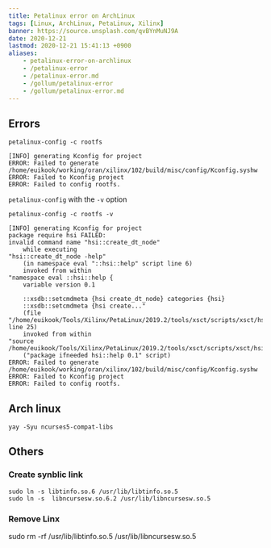 ```yaml
---
title: Petalinux error on ArchLinux
tags: [Linux, ArchLinux, PetaLinux, Xilinx]
banner: https://source.unsplash.com/qvBYnMuNJ9A
date: 2020-12-21
lastmod: 2020-12-21 15:41:13 +0900
aliases:
    - petalinux-error-on-archlinux
    - /petalinux-error
    - /petalinux-error.md
    - /gollum/petalinux-error
    - /gollum/petalinux-error.md
---
```

## Errors

```
petalinux-config -c rootfs
```

```
[INFO] generating Kconfig for project
ERROR: Failed to generate /home/euikook/working/oran/xilinx/102/build/misc/config/Kconfig.syshw
ERROR: Failed to Kconfig project
ERROR: Failed to config rootfs.
```

`petalinux-config` with the `-v` option

```
petalinux-config -c rootfs -v
```

```
[INFO] generating Kconfig for project
package require hsi FAILED:
invalid command name "hsi::create_dt_node"
    while executing
"hsi::create_dt_node -help"
    (in namespace eval "::hsi::help" script line 6)
    invoked from within
"namespace eval ::hsi::help {
    variable version 0.1

    ::xsdb::setcmdmeta {hsi create_dt_node} categories {hsi}
    ::xsdb::setcmdmeta {hsi create..."
    (file "/home/euikook/Tools/Xilinx/PetaLinux/2019.2/tools/xsct/scripts/xsct/hsi/hsihelp.tcl" line 25)
    invoked from within
"source /home/euikook/Tools/Xilinx/PetaLinux/2019.2/tools/xsct/scripts/xsct/hsi/hsihelp.tcl"
    ("package ifneeded hsi::help 0.1" script)
ERROR: Failed to generate /home/euikook/working/oran/xilinx/102/build/misc/config/Kconfig.syshw
ERROR: Failed to Kconfig project
ERROR: Failed to config rootfs.
```

<!--more-->

## Arch linux

```
yay -Syu ncurses5-compat-libs
```


## Others 

### Create synblic link

```
sudo ln -s libtinfo.so.6 /usr/lib/libtinfo.so.5
sudo ln -s  libncursesw.so.6.2 /usr/lib/libncursesw.so.5
```

### Remove Linx
sudo rm -rf /usr/lib/libtinfo.so.5 /usr/lib/libncursesw.so.5